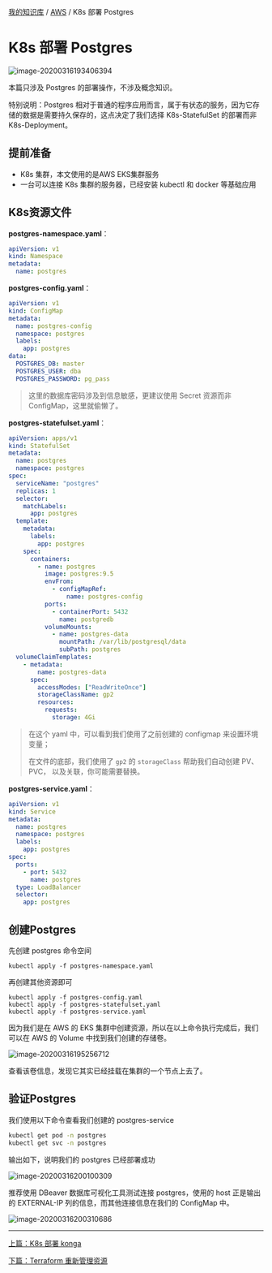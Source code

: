 [我的知识库](../README.md) / [AWS](zz_gneratered_mdi.md) / K8s 部署 Postgres

# K8s 部署 Postgres

![image-20200316193406394](https://fs.poneding.com/images/image-20200316193406394.png)

本篇只涉及 Postgres 的部署操作，不涉及概念知识。

特别说明：Postgres 相对于普通的程序应用而言，属于有状态的服务，因为它存储的数据是需要持久保存的，这点决定了我们选择 K8s-StatefulSet 的部署而非 K8s-Deployment。

## 提前准备

- K8s 集群，本文使用的是AWS EKS集群服务
- 一台可以连接 K8s 集群的服务器，已经安装 kubectl 和 docker 等基础应用

## K8s资源文件

**postgres-namespace.yaml**：

```yaml
apiVersion: v1
kind: Namespace
metadata:
  name: postgres
```

**postgres-config.yaml**：

```yaml
apiVersion: v1
kind: ConfigMap
metadata:
  name: postgres-config
  namespace: postgres
  labels:
    app: postgres
data:
  POSTGRES_DB: master
  POSTGRES_USER: dba
  POSTGRES_PASSWORD: pg_pass
```

> 这里的数据库密码涉及到信息敏感，更建议使用 Secret 资源而非 ConfigMap，这里就偷懒了。

**postgres-statefulset.yaml**：

```yaml
apiVersion: apps/v1
kind: StatefulSet
metadata:
  name: postgres
  namespace: postgres
spec:
  serviceName: "postgres"
  replicas: 1
  selector:
    matchLabels:
      app: postgres
  template:
    metadata:
      labels:
        app: postgres
    spec:
      containers:
        - name: postgres
          image: postgres:9.5
          envFrom:
            - configMapRef:
                name: postgres-config
          ports:
            - containerPort: 5432
              name: postgredb
          volumeMounts:
            - name: postgres-data
              mountPath: /var/lib/postgresql/data
              subPath: postgres
  volumeClaimTemplates:
    - metadata:
        name: postgres-data
      spec:
        accessModes: ["ReadWriteOnce"]
        storageClassName: gp2
        resources:
          requests:
            storage: 4Gi
```

>在这个 yaml 中，可以看到我们使用了之前创建的 configmap 来设置环境变量；
>
>在文件的底部，我们使用了 `gp2` 的 `storageClass` 帮助我们自动创建 PV、PVC， 以及关联，你可能需要替换。
>

**postgres-service.yaml**：

```yaml
apiVersion: v1
kind: Service
metadata:
  name: postgres
  namespace: postgres
  labels:
    app: postgres
spec:
  ports:
    - port: 5432
      name: postgres
  type: LoadBalancer
  selector:
    app: postgres
```

## 创建Postgres

先创建 postgres 命令空间

```shell
kubectl apply -f postgres-namespace.yaml
```

再创建其他资源即可

```shell
kubectl apply -f postgres-config.yaml
kubectl apply -f postgres-statefulset.yaml
kubectl apply -f postgres-service.yaml
```

因为我们是在 AWS 的 EKS 集群中创建资源，所以在以上命令执行完成后，我们可以在 AWS 的 Volume 中找到我们创建的存储卷。

![image-20200316195256712](https://fs.poneding.com/images/image-20200316195256712.png)

查看该卷信息，发现它其实已经挂载在集群的一个节点上去了。

## 验证Postgres

我们使用以下命令查看我们创建的 postgres-service

```bash
kubectl get pod -n postgres
kubectl get svc -n postgres
```

输出如下，说明我们的 postgres 已经部署成功

![image-20200316200100309](https://fs.poneding.com/images/image-20200316200100309.png)

推荐使用 DBeaver 数据库可视化工具测试连接 postgres，使用的 host 正是输出的 EXTERNAL-IP 列的信息，而其他连接信息在我们的 ConfigMap 中。

![image-20200316200310686](https://fs.poneding.com/images/image-20200316200310686.png)

---
[上篇：K8s 部署 konga](k8s-deploy-konga.md)

[下篇：Terraform 重新管理资源](terraform-remanage-resource.md)
